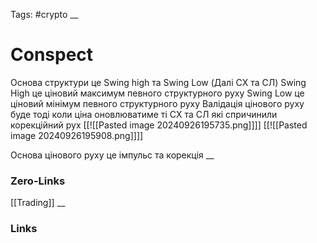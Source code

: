 Tags: #crypto 
__
# Conspect

Основа структури це Swing high та Swing Low (Далі СХ та СЛ)
	Swing High це ціновий максимум певного структурного руху
	Swing Low це ціновий мінімум певного структурного руху
Валідація цінового руху буде тоді коли ціна оновлюватиме ті СХ та СЛ які спричинили корекційний рух
[[![[Pasted image 20240926195735.png]]]]
[[![[Pasted image 20240926195908.png]]]]

Основа цінового руху це імпульс та корекція 
__
### Zero-Links

[[Trading]]
__
### Links
